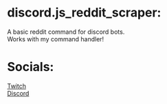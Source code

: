 # discord.js_reddit_scraper:
A basic reddit command for discord bots.\
Works with my command handler!
# Socials:
  [Twitch][twitch]\
  [Discord][discord]

[discord]: https://discord.gg/24CDPUFgSE
[twitch]: https://www.twitch.tv/javiers_code
